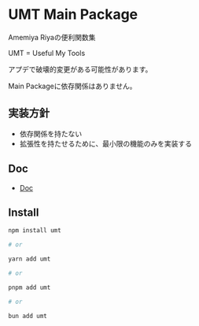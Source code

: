 # UMT Main Package

Amemiya Riyaの便利関数集

UMT = Useful My Tools

アプデで破壊的変更がある可能性があります。

Main Packageに依存関係はありません。

## 実装方針

- 依存関係を持たない
- 拡張性を持たせるために、最小限の機能のみを実装する

## Doc

- [Doc](https://umt-main.oshaburikitchin.com/)

## Install

```bash
npm install umt

# or

yarn add umt

# or

pnpm add umt

# or

bun add umt
```
